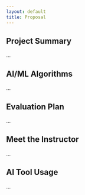 ```yaml
---
layout: default
title: Proposal
---
```


## Project Summary
...

## AI/ML Algorithms
...

## Evaluation Plan
...

## Meet the Instructor
...

## AI Tool Usage
...